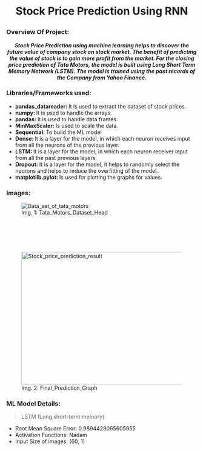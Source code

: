 # <p align = 'center'>Stock Price Prediction Using RNN </p>
### Overview Of Project:
<p align = 'center'>
    <b>
        <i>Stock Price Prediction using machine learning helps to discover the future value
of company stock on stock market. The benefit of predicting the value of stock
is to gain more profit from the market. For the closing price prediction of Tata
Motors, the model is built using Long Short Term Memory Network (LSTM).
The model is trained using the past records of the Company from Yahoo
Finance.
        </i>
    </b>   
</p>
    

### Libraries/Frameworks used:
<ul>
    <li> <b> pandas_datareader: </b> It is used to extract the dataset of stock prices. </li>
<li> <b> numpy: </b> It is used to handle the arrays. </li>
<li> <b> pandas: </b> It is used to handle data frames. </li>
<li> <b> MinMaxScaler: </b> Is used to scale the data. </li>
<li> <b> Sequential: </b> To build the ML model </li>
<li> <b> Dense: </b> It is a layer for the model, in which each neuron receives input from all the neurons of
the previous layer. </li>
<li> <b> LSTM: </b> It is a layer for the model, in which each neuron receiver input from all the past
previous layers. </li>
<li> <b> Dropout: </b> It is a layer for the model, it helps to randomly select the neurons and helps to
reduce the overfitting of the model. </li>
<li> <b> matplotlib.pylot: </b> Is used for plotting the graphs for values. </li>
</ul>


### Images:
<figure>
    <img src='https://user-images.githubusercontent.com/93902835/214059484-908d5163-d6c4-410b-9da4-166cab00ad94.png' alt='Data_set_of_tata_motors' />
    <figcaption>Img. 1: Tata_Motors_Dataset_Head</figcaption>
</figure>
<br>
<br>
<br>
<br>
<figure>
    <img src='https://user-images.githubusercontent.com/93902835/214060121-95090005-184d-4105-abba-3e7ee7527afb.png' alt='Stock_price_prediction_result' width="700" 
     height="350"/>
    <figcaption>Img. 2: Final_Prediction_Graph</figcaption>
</figure>

### ML Model Details:
> LSTM (Long short-term memory)
<ul>
    <li> Root Mean Square Error: 0.9894429065605955</li>
    <li>Activation Functions: Nadam</li>
    <li>Input Size of images: (60, 1)</li>
</ul>
